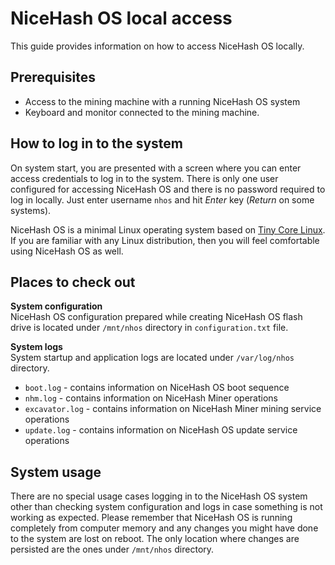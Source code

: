 # NiceHash OS local access
This guide provides information on how to access NiceHash OS locally.

## Prerequisites
* Access to the mining machine with a running NiceHash OS system
* Keyboard and monitor connected to the mining machine.

## How to log in to the system
On system start, you are presented with a screen where you can enter access credentials to log in to the system. There is only one user configured for accessing NiceHash OS and there is no password required to log in locally. Just enter username `nhos` and hit _Enter_ key (_Return_ on some systems).

NiceHash OS is a minimal Linux operating system based on [Tiny Core Linux](http://tinycorelinux.net). If you are familiar with any Linux distribution, then you will feel comfortable using NiceHash OS as well.

## Places to check out
**System configuration**<br/>
NiceHash OS configuration prepared while creating NiceHash OS flash drive is located under `/mnt/nhos` directory in `configuration.txt` file.

**System logs**<br/>
System startup and application logs are located under `/var/log/nhos` directory.
* `boot.log` - contains information on NiceHash OS boot sequence
* `nhm.log` - contains information on NiceHash Miner operations
* `excavator.log` - contains information on NiceHash Miner mining service operations
* `update.log` - contains information on NiceHash OS update service operations

## System usage
There are no special usage cases logging in to the NiceHash OS system other than checking system configuration and logs in case something is not working as expected. Please remember that NiceHash OS is running completely from computer memory and any changes you might have done to the system are lost on reboot. The only location where changes are persisted are the ones under `/mnt/nhos` directory.
